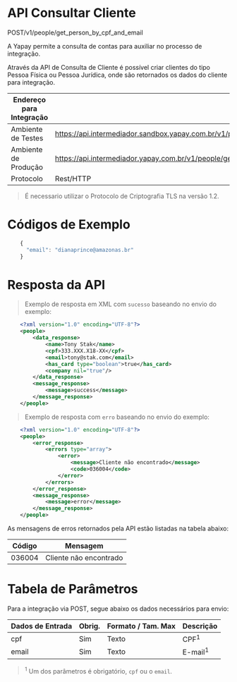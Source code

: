 # API Consultar Cliente


<span class="post">POST</span><span class="beforePost">/v1/people/get_person_by_cpf_and_email</span>

A Yapay permite a consulta de contas para auxiliar no processo de integração.

Através da API de Consulta de Cliente é possível criar clientes do tipo Pessoa Física ou Pessoa Jurídica, onde são retornados os dados do cliente para integração.

| Endereço para Integração |                                                                         |
|--------------------------|------------------------------------------------------------------------|
| Ambiente de Testes       | https://api.intermediador.sandbox.yapay.com.br/v1/people/get_person_by_cpf_and_email  |
| Ambiente de Produção     | https://api.intermediador.yapay.com.br/v1/people/get_person_by_cpf_and_email           |
| Protocolo                | Rest/HTTP                                                              |

> É necessario utilizar o Protocolo de Criptografia TLS na versão 1.2. 

# Códigos de Exemplo


```javascript
    {
      "email": "dianaprince@amazonas.br"
    }
```


# Resposta da API

> Exemplo de resposta em XML com `sucesso` baseando no envio do exemplo:

```xml
    <?xml version="1.0" encoding="UTF-8"?>
    <people>
        <data_response>
            <name>Tony Stak</name>
            <cpf>333.XXX.X18-XX</cpf>
            <email>tony@stak.com</email>
            <has_card type="boolean">true</has_card>
            <company nil="true"/>
        </data_response>
        <message_response>
            <message>success</message>
        </message_response>
    </people>
```


> Exemplo de resposta com `erro` baseando no envio do exemplo:


```xml
    <?xml version="1.0" encoding="UTF-8"?>
    <people>
        <error_response>
            <errors type="array">
                <error>
                    <message>Cliente não encontrado</message>
                    <code>036004</code>
                </error>
            </errors>
        </error_response>
        <message_response>
            <message>error</message>
        </message_response>
    </people>
```


As mensagens de erros retornados pela API estão listadas na tabela abaixo:

| Código    | Mensagem                |
|-----------|-------------------------|
|  036004   | Cliente não encontrado  |



# Tabela de Parâmetros

Para a integração via <span class="post">POST</span>, segue abaixo os dados necessários para envio:

| Dados de Entrada           |  Obrig.         | Formato / Tam. Max   | Descrição                      |
|----------------------------|-----------------|----------------------|--------------------------------|
| cpf                        | Sim             | Texto                | CPF<sup>1</sup>                |
| email                      | Sim             | Texto                | E-mail<sup>1</sup>             |

> <sup>1</sup> Um dos parâmetros é obrigatório, `cpf` ou o `email`.
